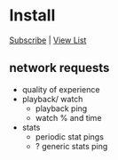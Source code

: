 # Install

[Subscribe](https://subscribe.adblockplus.org/?location=https%3A%2F%2Fraw.githubusercontent.com%2Fmchangrh%2Fyt-neuter%2Fmain%2Ffilters%2Fnotrack.txt&title=yt-neuter%20notrack) | [View List](https://raw.githubusercontent.com/mchangrh/yt-neuter/main/filters/notrack.txt)

## network requests
  * quality of experience
* playback/ watch
  * playback ping
  * watch % and time
* stats
  * periodic stat pings
  * ? generic stats ping